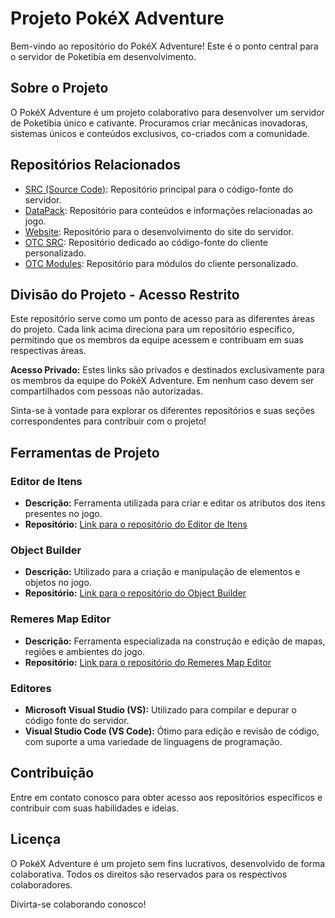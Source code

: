 # Projeto PokéX Adventure

Bem-vindo ao repositório do PokéX Adventure! Este é o ponto central para o servidor de Poketibia em desenvolvimento.

## Sobre o Projeto

O PokéX Adventure é um projeto colaborativo para desenvolver um servidor de Poketibia único e cativante. Procuramos criar mecânicas inovadoras, sistemas únicos e conteúdos exclusivos, co-criados com a comunidade.

## Repositórios Relacionados

- [SRC (Source Code)](link_para_o_repositorio_SRC): Repositório principal para o código-fonte do servidor.
- [DataPack](link_para_o_repositorio_DataPack): Repositório para conteúdos e informações relacionadas ao jogo.
- [Website](link_para_o_repositorio_Website): Repositório para o desenvolvimento do site do servidor.
- [OTC SRC](link_para_o_repositorio_OTC_SRC): Repositório dedicado ao código-fonte do cliente personalizado.
- [OTC Modules](link_para_o_repositorio_OTC_Modules): Repositório para módulos do cliente personalizado.

## Divisão do Projeto - Acesso Restrito

Este repositório serve como um ponto de acesso para as diferentes áreas do projeto. Cada link acima direciona para um repositório específico, permitindo que os membros da equipe acessem e contribuam em suas respectivas áreas.

**Acesso Privado:** Estes links são privados e destinados exclusivamente para os membros da equipe do PokéX Adventure. Em nenhum caso devem ser compartilhados com pessoas não autorizadas.

Sinta-se à vontade para explorar os diferentes repositórios e suas seções correspondentes para contribuir com o projeto!

## Ferramentas de Projeto

### Editor de Itens

- **Descrição:** Ferramenta utilizada para criar e editar os atributos dos itens presentes no jogo.
- **Repositório:** [Link para o repositório do Editor de Itens](link_para_o_repositorio_editor_itens)

### Object Builder

- **Descrição:** Utilizado para a criação e manipulação de elementos e objetos no jogo.
- **Repositório:** [Link para o repositório do Object Builder](link_para_o_repositorio_object_builder)

### Remeres Map Editor

- **Descrição:** Ferramenta especializada na construção e edição de mapas, regiões e ambientes do jogo.
- **Repositório:** [Link para o repositório do Remeres Map Editor](link_para_o_repositorio_remeres_map_editor)

### Editores

- **Microsoft Visual Studio (VS):** Utilizado para compilar e depurar o código fonte do servidor.
- **Visual Studio Code (VS Code):** Ótimo para edição e revisão de código, com suporte a uma variedade de linguagens de programação.

## Contribuição

Entre em contato conosco para obter acesso aos repositórios específicos e contribuir com suas habilidades e ideias.

## Licença

O PokéX Adventure é um projeto sem fins lucrativos, desenvolvido de forma colaborativa. Todos os direitos são reservados para os respectivos colaboradores.

Divirta-se colaborando conosco!
